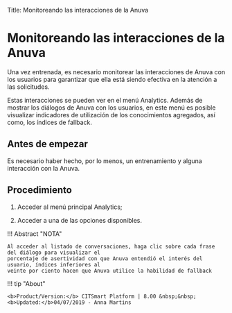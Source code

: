 Title: Monitoreando las interacciones de la Anuva
# Monitoreando las interacciones de la Anuva

Una vez entrenada, es necesario monitorear las interacciones de Anuva con los usuarios para garantizar que ella está siendo efectiva en la atención a las solicitudes.

Estas interacciones se pueden ver en el menú Analytics. Además de mostrar los diálogos de Anuva con los usuarios, en este menú es posible visualizar indicadores de utilización de los conocimientos agregados, así como, los índices de fallback.

Antes de empezar
-------------

Es necesario haber hecho, por lo menos, un entrenamiento y alguna interacción con la Anuva.

Procedimiento
-----------

1. Acceder al menú principal Analytics;

2. Acceder a una de las opciones disponibles.

!!! Abstract "NOTA"

    Al acceder al listado de conversaciones, haga clic sobre cada frase del diálogo para visualizar el 
    porcentaje de asertividad con que Anuva entendió el interés del usuario, índices inferiores al 
    veinte por ciento hacen que Anuva utilice la habilidad de fallback
    
    
!!! tip "About"

    <b>Product/Version:</b> CITSmart Platform | 8.00 &nbsp;&nbsp;
    <b>Updated:</b>04/07/2019 - Anna Martins
